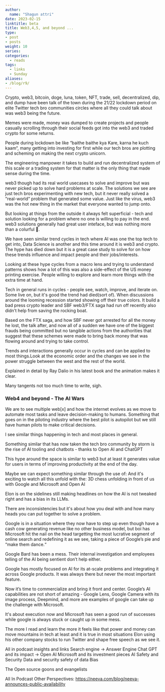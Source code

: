 ```yaml
---
author:
  name: "Shagun attri"
date: 2023-02-15
linktitle: beta
title: Web3,4,5, and beyond ...
type:
- post
- posts
weight: 10
series:
categories:
  - reads
tags:
  - links
  - Sunday
aliases:
- /blog/r9/
---
```


Crypto, web3, bitcoin, doge, luna, token, NFT, trade, sell, decentralized, dip, and dump have been talk of the town during the 21/22 lockdown period on elite Twitter tech bro communities circles where all they could talk about was web3 being the future.

Memes were made, money was dumped to create projects and people casually scrolling through their social feeds got into the web3 and traded crypto for some returns.

People during lockdown be like “baithe baithe kya Kare, karna he kuch kaam“, many getting into investing for first while our tech bros are plotting and scheming on making the next crypto unicorn.

The engineering manpower it takes to build and run decentralized system of this scale or a trading system for that matter is the only thing that made sense during the time.

web3 though had its real world usecases to solve and improve but was never picked up to solve hard problems at scale. The solutions we see are just tech bros experimenting with new tech, but it never really solved a “real-world“ problem that generated some value. Just like the virus, web3 was the hot new thing in the market that everyone wanted to jump onto.

But looking at things from the outside it always felt superficial - tech and solution looking for a problem where no one is willing to pay in the end. web3 solutions generally had great user inteface, but was nothing more than a colurful 💩.

We have seen similar trend cycles in tech where AI was one the top tech to get into, Data Science is another and this time around it is web3 and crypto. The hype has died down but it is a great case study to solve for on how these trends influence and impact people and their jobs/interests.

Looking at these hype cycles from a macro lens and trying to understand patterns shows how a lot of this was also a side-effect of the US money printing exercise. People willing to explore and learn more things with the extra time at hand.

Tech in general runs in cycles - people see, watch, improve, and iterate on. Some live on, but it's good the trend had died(sort of). When discussions around the looming recession started showing off their true colors. It build a bad press crypto leader and SBF web3/FTX saga had run off recently also didn’t help from saving the rocking boat.

Based on the FTX saga, and how SBF never got arrested for all the money he lost, the talk after, and now all of a sudden we have one of the biggest frauds being committed but no tangible actions from the authorities that suggest that these schemes were made to bring back money that was flowing around and trying to take control.

Trends and interactions generally occur in cycles and can be applied to most things.Look at the economic order and the changes we see in the power struggle between the west and the rest of the world.

Explained in detail by Ray Dalio in his latest book and the animation makes it clear.

Many tangents not too much time to write, sigh.

### Web4 and beyond - The AI Wars

We are to see multiple web[x] and how the internet evolves as we move to automate most tasks and leave decision-making to humans. Something that goes on in the piloting industry where the best pilot is autopilot but we still have human pilots to make critical decisions.

I see similar things happening in tech and most places in general.

Something similar that has now taken the tech bro community by storm is the rise of AI tooling and chatbots - thanks to Open AI and ChatGPT

This hype around the space is similar to web3 but at least it generates value for users in terms of improving productivity at the end of the day.

Maybe we can expect something similar through the use of:
And it's exciting to watch all this unfold with the:
3D chess unfolding in front of us with Google and Microsoft and Open AI

Elon is on the sidelines still making headlines on how the AI is not tweaked right and has a bias in its LLMs.

There are inconsistencies but it's about how you deal with and how many heads you can put together to solve a problem.

Google is in a situation where they now have to step up even though have a cash cow generating revenue like no other business model, but boi has Microsoft hit the nail on the head targetting the most lucrative segment of online search and redefining it as we see, taking a piece of Google’s pie and “make them dance.“

Google Bard has been a mess. Their internal investigation and employees telling of the AI being sentient don’t help either.

Google has mostly focused on AI for its at-scale problems and integrating it across Google products. It was always there but never the most important feature.

Now it’s time to commercialize and bring it front and center.
Google’s AI capabilities are not short of amazing - Google Lens, Google Camera with its image process, Deepmind, and more are examples of google can take up the challenge with Microsoft.

It's about execution now and Microsoft has seen a good run of successes while google is always stuck or caught up in some mess.

The more I read and learn the more it feels like that power and money can move mountains in tech at least and it is true in most situations
Elon using his other company stocks to run Twitter and shape free speech as we see it.


All in podcast insights and links
Search engine → Answer Engine
Chat GPT and its impact → Open AI
Microsoft and its investment pieces
AI Safety and Security
Data and security
safety of data
Bias

The Open source goons and evangelists


All In Podcast
Other Perspectives: 
https://neeva.com/blog/neeva-announces-public-availability